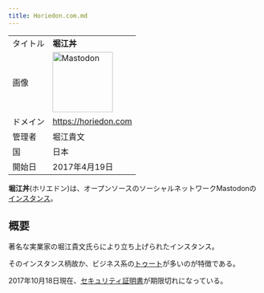 ```yaml
---
title: Horiedon.com.md
---
```

<div>

|          |                                                                                                                                                                                                                                                                                                        |
|----------|--------------------------------------------------------------------------------------------------------------------------------------------------------------------------------------------------------------------------------------------------------------------------------------------------------|
| タイトル | **堀江丼**                                                                                                                                                                                                                                                                                             |
| 画像     | [<img src="/images/thumb/0/00/Mastodon_logo.png/120px-Mastodon_logo.png" srcset="/images/thumb/0/00/Mastodon_logo.png/180px-Mastodon_logo.png 1.5x, /images/0/00/Mastodon_logo.png 2x" width="120" height="120" alt="Mastodon" />](/%E3%83%95%E3%82%A1%E3%82%A4%E3%83%AB:Mastodon_logo.png "Mastodon") |
| ドメイン | <a href="https://horiedon.com" rel="nofollow">https://horiedon.com</a>                                                                                                                                                                                                                                 |
| 管理者   | 堀江貴文                                                                                                                                                                                                                                                                                               |
| 国       | 日本                                                                                                                                                                                                                                                                                                   |
| 開始日   | 2017年4月19日                                                                                                                                                                                                                                                                                          |

**堀江丼**(ホリエドン)は、オープンソースのソーシャルネットワークMastodonの[インスタンス](/%E3%82%A4%E3%83%B3%E3%82%B9%E3%82%BF%E3%83%B3%E3%82%B9 "インスタンス")。

## 概要

著名な実業家の堀江貴文氏らにより立ち上げられたインスタンス。

そのインスタンス柄故か、ビジネス系の[トゥート](/%E3%83%88%E3%82%A5%E3%83%BC%E3%83%88 "トゥート")が多いのが特徴である。

2017年10月18日現在、[セキュリティ証明書](/%E3%82%BB%E3%82%AD%E3%83%A5%E3%83%AA%E3%83%86%E3%82%A3%E8%A8%BC%E6%98%8E%E6%9B%B8 "セキュリティ証明書")が期限切れになっている。

</div>
